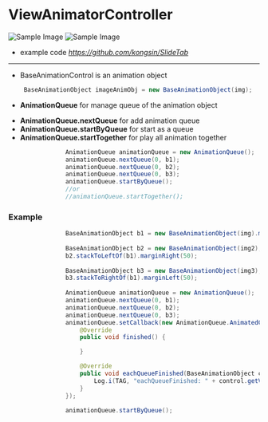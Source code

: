# ViewAnimatorController

![Sample Image](https://github.com/kongsin/SlideTab/blob/master/videotogif_2017.03.18_18.00.04.gif)
![Sample Image](https://github.com/kongsin/ViewAnimatorController/blob/master/videotogif_2017.03.19_04.04.53.gif)

- example code
_https://github.com/kongsin/SlideTab_

------

* BaseAnimationControl is an animation object
    ```JAVA
     BaseAnimationObject imageAnimObj = new BaseAnimationObject(img);
    ```
* **AnimationQueue** for manage queue of the animation object
- **AnimationQueue.nextQueue** for add animation queue
- **AnimationQueue.startByQueue** for start as a queue
- **AnimationQueue.startTogether** for play all animation together

```JAVA
                AnimationQueue animationQueue = new AnimationQueue();
                animationQueue.nextQueue(0, b1);                
                animationQueue.nextQueue(0, b2);
                animationQueue.nextQueue(0, b3);
                animationQueue.startByQueue();
                //or
                //animationQueue.startTogether();
```

### Example
```JAVA
                BaseAnimationObject b1 = new BaseAnimationObject(img).moveToCenterVertical(main).moveToCenterHorizontal(main);
                
                BaseAnimationObject b2 = new BaseAnimationObject(img2);
                b2.stackToLeftOf(b1).marginRight(50);
                
                BaseAnimationObject b3 = new BaseAnimationObject(img3);
                b3.stackToRightOf(b1).marginLeft(50);
                
                AnimationQueue animationQueue = new AnimationQueue();
                animationQueue.nextQueue(0, b1);                
                animationQueue.nextQueue(0, b2);
                animationQueue.nextQueue(0, b3);
                animationQueue.setCallback(new AnimationQueue.AnimatedCallback() {
                    @Override
                    public void finished() {

                    }

                    @Override
                    public void eachQueueFinished(BaseAnimationObject control) {
                        Log.i(TAG, "eachQueueFinished: " + control.getView().getId());
                    }
                });
                
                animationQueue.startByQueue();
```
